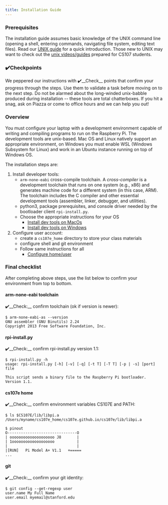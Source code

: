 ```yaml
---
title: Installation Guide
---
```


### Prerequisites
The installation guide assumes basic knowledge of the UNIX command line (opening a shell, entering commands, navigating file system, editing text files). Read our [UNIX guide](/guides/unix) for a quick introduction.
Those new to UNIX may want to check out the [unix videos/guides](https://web.stanford.edu/class/archive/cs/cs107/cs107.1186/unixref/)
prepared for CS107 students.

### ✔️Checkpoints
We peppered our instructions with ✔️__Check__ points that confirm your progress through the steps. Use them to validate a task before moving on to the next step. Do not be alarmed about the long-winded unix-babble produced during installation -- these tools are total chatterboxes. If you hit a snag, ask on Piazza or come to office hours and we can help you out!

### Overview
You must configure your laptop with a development environment capable of writing and compiling programs to run on the Raspberry Pi. The development tools are unix-based. Mac OS and Linux natively support an appropriate environment, on Windows you must enable WSL (Windows Subsystem for Linux) and work in an Ubuntu instance running on top of Windows OS.

The installation steps are:

<A name="steps"></A>
1. Install developer tools:
    + `arm-none-eabi` cross-compile toolchain.  A _cross-compiler_ is a development toolchain that runs on one system (e.g., x86) and generates machine code for a different system (in this case, ARM). The toolchain includes the C compiler and other essential development tools (assembler, linker, debugger, and utilities).  
    + python3, package prerequisites, and console driver needed by the bootloader client `rpi-install.py`.
    + Choose the appropriate instructions for your OS
        +  [Install dev tools on MacOs](../install/mac)
        +  [Install dev tools on Windows](../install/wsl)
1. Configure user account:
    + create a `cs107e_home` directory to store your class materials
    + configure shell and git environment
    + Follow same instructions for all
        + [Configure home/user](../install/userconfig)

### Final checklist
After completing above steps, use the list below to confirm your environment from top to bottom.

#### arm-none-eabi toolchain
✔️__Check:__ confirm toolchain (ok if version is newer):
```
$ arm-none-eabi-as --version
GNU assembler (GNU Binutils) 2.24
Copyright 2013 Free Software Foundation, Inc.
```

#### rpi-install.py
✔️__Check:__ confirm rpi-install.py version 1.1:

```
$ rpi-install.py -h
usage: rpi-install.py [-h] [-v] [-q] [-t T] [-T T] [-p | -s] [port] file

This script sends a binary file to the Raspberry Pi bootloader. Version 1.1.
```

#### cs107e home
✔️__Check:__ confirm environment variables CS107E and PATH:

```
$ ls $CS107E/lib/libpi.a
/Users/myname/cs107e_home/cs107e.github.io/cs107e/lib/libpi.a

$ pinout
O-------------------------------O
| oooooooooooooooooooo J8       |
| 1ooooooooooooooooooo          |
|                               |
|[RUN]   Pi Model A+ V1.1   +=====
...
```

#### git
✔️__Check:__ confirm your git identity:

```
$ git config --get-regexp user
user.name My Full Name
user.email myemail@stanford.edu
```
